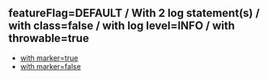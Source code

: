 ## featureFlag=DEFAULT / With 2 log statement(s) / with class=false / with log level=INFO / with throwable=true

* [with marker=true](marker-true/index.md)
* [with marker=false](marker-false/index.md)


